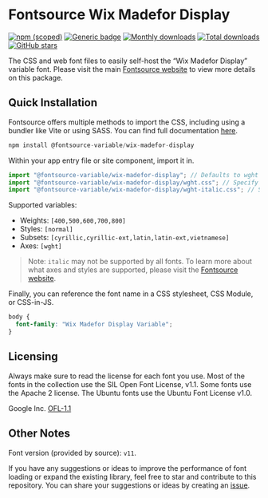 # Fontsource Wix Madefor Display

[![npm (scoped)](https://img.shields.io/npm/v/@fontsource-variable/wix-madefor-display?color=brightgreen)](https://www.npmjs.com/package/@fontsource-variable/wix-madefor-display) [![Generic badge](https://img.shields.io/badge/fontsource-passing-brightgreen)](https://github.com/fontsource/fontsource) [![Monthly downloads](https://badgen.net/npm/dm/@fontsource-variable/wix-madefor-display)](https://github.com/fontsource/fontsource) [![Total downloads](https://badgen.net/npm/dt/@fontsource-variable/wix-madefor-display)](https://github.com/fontsource/fontsource) [![GitHub stars](https://img.shields.io/github/stars/fontsource/fontsource.svg?style=social&label=Star)](https://github.com/fontsource/fontsource/stargazers)

The CSS and web font files to easily self-host the “Wix Madefor Display” variable font. Please visit the main [Fontsource website](https://fontsource.org/fonts/wix-madefor-display) to view more details on this package.

## Quick Installation

Fontsource offers multiple methods to import the CSS, including using a bundler like Vite or using SASS. You can find full documentation [here](https://fontsource.org/docs/getting-started/introduction).

```javascript
npm install @fontsource-variable/wix-madefor-display
```

Within your app entry file or site component, import it in.

```javascript
import "@fontsource-variable/wix-madefor-display"; // Defaults to wght axis
import "@fontsource-variable/wix-madefor-display/wght.css"; // Specify axis
import "@fontsource-variable/wix-madefor-display/wght-italic.css"; // Specify axis and style
```

Supported variables:
- Weights: `[400,500,600,700,800]`
- Styles: `[normal]`
- Subsets: `[cyrillic,cyrillic-ext,latin,latin-ext,vietnamese]`
- Axes: `[wght]`

> Note: `italic` may not be supported by all fonts. To learn more about what axes and styles are supported, please visit the [Fontsource website](https://fontsource.org/fonts/wix-madefor-display).

Finally, you can reference the font name in a CSS stylesheet, CSS Module, or CSS-in-JS.

```css
body {
  font-family: "Wix Madefor Display Variable";
}
```

## Licensing
Always make sure to read the license for each font you use. Most of the fonts in the collection use the SIL Open Font License, v1.1. Some fonts use the Apache 2 license. The Ubuntu fonts use the Ubuntu Font License v1.0.

Google Inc.
[OFL-1.1](http://scripts.sil.org/OFL)

## Other Notes
Font version (provided by source): `v11`.

If you have any suggestions or ideas to improve the performance of font loading or expand the existing library, feel free to star and contribute to this repository. You can share your suggestions or ideas by creating an [issue](https://github.com/fontsource/fontsource/issues).